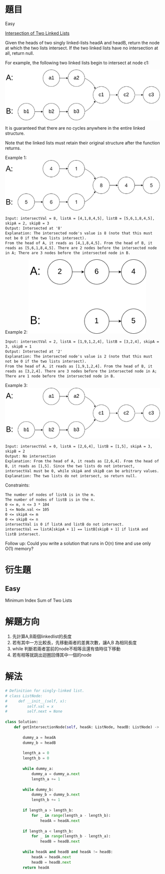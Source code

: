 # 題目
Easy

[Intersection of Two Linked Lists](https://leetcode.com/problems/intersection-of-two-linked-lists/)

Given the heads of two singly linked-lists headA and headB, return the node at which the two lists intersect. If the two linked lists have no intersection at all, return null.

For example, the following two linked lists begin to intersect at node c1:

![image](/images/160.statement.png)

It is guaranteed that there are no cycles anywhere in the entire linked structure.

Note that the linked lists must retain their original structure after the function returns.

 

Example 1:
![image](/images/160.example_1_1.png)
```
Input: intersectVal = 8, listA = [4,1,8,4,5], listB = [5,6,1,8,4,5], skipA = 2, skipB = 3
Output: Intersected at '8'
Explanation: The intersected node's value is 8 (note that this must not be 0 if the two lists intersect).
From the head of A, it reads as [4,1,8,4,5]. From the head of B, it reads as [5,6,1,8,4,5]. There are 2 nodes before the intersected node in A; There are 3 nodes before the intersected node in B.
```

Example 2:
![image](/images/160.example_3.png)
```
Input: intersectVal = 2, listA = [1,9,1,2,4], listB = [3,2,4], skipA = 3, skipB = 1
Output: Intersected at '2'
Explanation: The intersected node's value is 2 (note that this must not be 0 if the two lists intersect).
From the head of A, it reads as [1,9,1,2,4]. From the head of B, it reads as [3,2,4]. There are 3 nodes before the intersected node in A; There are 1 node before the intersected node in B.
```

Example 3:
![image](/images/160.statement.png)
```
Input: intersectVal = 0, listA = [2,6,4], listB = [1,5], skipA = 3, skipB = 2
Output: No intersection
Explanation: From the head of A, it reads as [2,6,4]. From the head of B, it reads as [1,5]. Since the two lists do not intersect, intersectVal must be 0, while skipA and skipB can be arbitrary values.
Explanation: The two lists do not intersect, so return null.
```

Constraints:
```
The number of nodes of listA is in the m.
The number of nodes of listB is in the n.
0 <= m, n <= 3 * 104
1 <= Node.val <= 105
0 <= skipA <= m
0 <= skipB <= n
intersectVal is 0 if listA and listB do not intersect.
intersectVal == listA[skipA + 1] == listB[skipB + 1] if listA and listB intersect.
```

Follow up: Could you write a solution that runs in O(n) time and use only O(1) memory?

# 衍生題
## Easy
Minimum Index Sum of Two Lists

# 解題方向
1. 先計算A,B兩個linkedlist的長度
2. 若有其中一方比較長，先移動兩者的差異次數，讓A,B 為相同長度
3. while 判斷若兩者當前的node不相等且還有值時往下移動
4. 若有相等就跳出迴圈回傳其中一個的node


# 解法

```python
# Definition for singly-linked list.
# class ListNode:
#     def __init__(self, x):
#         self.val = x
#         self.next = None

class Solution:
    def getIntersectionNode(self, headA: ListNode, headB: ListNode) -> ListNode:
        
        dummy_a = headA
        dummy_b = headB
        
        length_a = 0
        length_b = 0
        
        while dummy_a:
            dummy_a = dummy_a.next
            length_a += 1
        
        while dummy_b:
            dummy_b = dummy_b.next
            length_b += 1
        
        if length_a > length_b:
            for _ in range(length_a - length_b):
                headA = headA.next
        
        if length_a < length_b:
            for _ in range(length_b - length_a):
                headB = headB.next
                
        while headA and headB and headA != headB:
            headA = headA.next
            headB = headB.next
        return headA
```